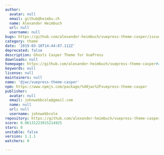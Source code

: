 ```yaml
---
author:
  avatar: null
  email: github@heimbu.ch
  name: Alexander Heimbuch
  url: null
  username: null
bugs: https://github.com/alexander-heimbuch/vuepress-theme-casper/issues
category: theme
date: '2019-03-10T14:44:07.112Z'
deprecated: false
description: Ghosts Casper Theme for VuePress
downloads: null
homepage: https://github.com/alexander-heimbuch/vuepress-theme-casper#readme
keywords: null
license: null
maintainers: null
name: '@jwc/vuepress-theme-casper'
npm: https://www.npmjs.com/package/%40jwc%2Fvuepress-theme-casper
publisher:
  avatar: null
  email: johnwebbcole@gmail.com
  name: null
  url: null
  username: johnwebbcole
repository: https://github.com/alexander-heimbuch/vuepress-theme-casper
score: 0.06131223015214925
stars: 0
unstable: false
version: 1.1.1
watchers: 0

---
```


